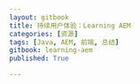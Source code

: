 ```yaml
---
layout: gitbook
title: 持续用户体验：Learning AEM 
categories: [资源]
tags: [Java, AEM, 前端, 总结]
gitbook: learning-aem
published: True

---
```

